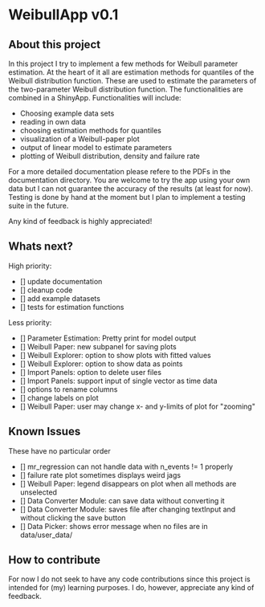 # WeibullApp v0.1

## About this project
In this project I try to implement a few methods for Weibull parameter
estimation. At the heart of it all are estimation methods for quantiles of
the Weibull distribution function. These are used to estimate the parameters
of the two-parameter Weibull distribution function. The functionalities are
combined in a ShinyApp. Functionalities will include:
  - Choosing example data sets
  - reading in own data
  - choosing estimation methods for quantiles
  - visualization of a Weibull-paper plot
  - output of linear model to estimate parameters
  - plotting of Weibull distribution, density and failure rate

For a more detailed documentation please refere to the PDFs in the documentation
directory.
You are welcome to try the app using your own data but I can not guarantee the
accuracy of the results (at least for now). Testing is done by hand at the
moment but I plan to implement a testing suite in the future.

Any kind of feedback is highly appreciated!

## Whats next?
High priority:
  - [] update documentation
  - [] cleanup code
  - [] add example datasets
  - [] tests for estimation functions

Less priority:
  - [] Parameter Estimation: Pretty print for model output
  - [] Weibull Paper: new subpanel for saving plots
  - [] Weibull Explorer: option to show plots with fitted values
  - [] Weibull Explorer: option to show data as points
  - [] Import Panels: option to delete user files
  - [] Import Panels: support input of single vector as time data
  - [] options to rename columns
  - [] change labels on plot
  - [] Weibull Paper: user may change x- and y-limits of plot for "zooming"

## Known Issues
These have no particular order
 - [] mr_regression can not handle data with n_events != 1 properly
 - [] failure rate plot sometimes displays weird jags
 - [] Weibull Paper: legend disappears on plot when all methods are unselected
 - [] Data Converter Module: can save data without converting it
 - [] Data Converter Module: saves file after changing textInput and without clicking the save button
 - [] Data Picker: shows error message when no files are in data/user_data/

## How to contribute
For now I do not seek to have any code contributions since this project is
intended for (my) learning purposes. I do, however, appreciate any kind of
feedback.
